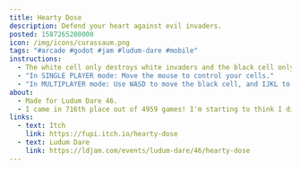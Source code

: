```yaml
---
title: Hearty Dose
description: Defend your heart against evil invaders.
posted: 1587265200000
icon: /img/icons/curassaum.png
tags: "#arcade #godot #jam #ludum-dare #mobile"
instructions:
  - The white cell only destroys white invaders and the black cell only destroys black invaders.
  - "In SINGLE PLAYER mode: Move the mouse to control your cells."
  - "In MULTIPLAYER mode: Use WASD to move the black cell, and IJKL to move the white cell."
about:
  - Made for Ludum Dare 46.
  - I came in 716th place out of 4959 games! I'm starting to think I didn't do so bad.
links:
  - text: Itch
    link: https://fupi.itch.io/hearty-dose
  - text: Ludum Dare
    link: https://ldjam.com/events/ludum-dare/46/hearty-dose
---
```

<itch url="https://itch.io/embed-upload/2207408?color=471009"></itch>